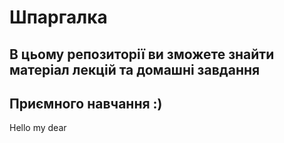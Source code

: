 # Шпаргалка 

## В цьому репозиторії ви зможете знайти матеріал лекцій та домашні завдання

## Приємного навчання :)
Hello my dear
